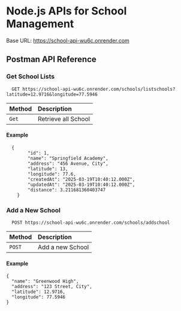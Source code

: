 # Node.js APIs for School Management

Base URL: https://school-api-wu6c.onrender.com

## Postman API Reference

### Get School Lists

```http
  GET https://school-api-wu6c.onrender.com/schools/listschools?latitude=12.9716&longitude=77.5946

```

| Method | Description         |
| :----- | :------------------ |
| `Get`  | Retrieve all School |

#### Example

```
  {
        "id": 1,
        "name": "Springfield Academy",
        "address": "456 Avenue, City",
        "latitude": 13,
        "longitude": 77.6,
        "createdAt": "2025-03-19T10:40:12.000Z",
        "updatedAt": "2025-03-19T10:40:12.000Z",
        "distance": 3.211681360403747
    }
```

### Add a New School

```http
  POST https://school-api-wu6c.onrender.com/schools/addschool

```

| Method | Description      |
| :----- | :--------------- |
| `POST` | Add a new School |

#### Example

```
{
  "name": "Greenwood High",
  "address": "123 Street, City",
  "latitude": 12.9716,
  "longitude": 77.5946
}
```
